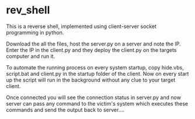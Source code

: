 # rev_shell
This is a reverse shell, implemented using client-server socket programming in python.

Download the all the files, host the server.py on a server and note the IP. Enter the IP in the client.py and they deploy the client.py on the targets computer and run it.

To automate the running process on every system startup, copy hide.vbs, script.bat and client.py in the startup folder of the client. Now on every start up the script will run in the background without any clue to your target client.

Once connected you will see the connection status in server.py and now server can pass any command to the victim's system which executes these commands and send the output back to server....
